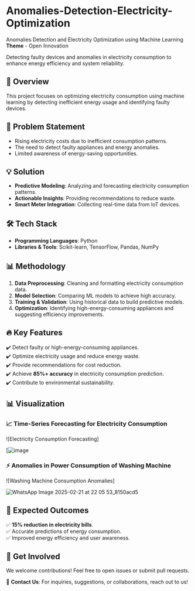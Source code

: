 # Anomalies-Detection-Electricity-Optimization

Anomalies Detection and Electricity Optimization using Machine Learning  
**Theme** - Open Innovation  

Detecting faulty devices and anomalies in electricity consumption to enhance energy efficiency and system reliability.  

## 🚀 Overview  
This project focuses on optimizing electricity consumption using machine learning by detecting inefficient energy usage and identifying faulty devices.  

## 📌 Problem Statement  
- Rising electricity costs due to inefficient consumption patterns.  
- The need to detect faulty appliances and energy anomalies.  
- Limited awareness of energy-saving opportunities.  

## 💡 Solution  
- **Predictive Modeling**: Analyzing and forecasting electricity consumption patterns.  
- **Actionable Insights**: Providing recommendations to reduce waste.  
- **Smart Meter Integration**: Collecting real-time data from IoT devices.  

## 🛠️ Tech Stack  
- **Programming Languages**: Python  
- **Libraries & Tools**: Scikit-learn, TensorFlow, Pandas, NumPy  

## 📊 Methodology  
1. **Data Preprocessing**: Cleaning and formatting electricity consumption data.  
2. **Model Selection**: Comparing ML models to achieve high accuracy.  
3. **Training & Validation**: Using historical data to build predictive models.  
4. **Optimization**: Identifying high-energy-consuming appliances and suggesting efficiency improvements.  

## 🔥 Key Features  
✔️ Detect faulty or high-energy-consuming appliances.  
✔️ Optimize electricity usage and reduce energy waste.  
✔️ Provide recommendations for cost reduction.  
✔️ Achieve **85%+ accuracy** in electricity consumption prediction.  
✔️ Contribute to environmental sustainability.  

## 📊 Visualization  

### 📈 Time-Series Forecasting for Electricity Consumption  
![Electricity Consumption Forecasting]

[![image](https://github.com/user-attachments/assets/56f94c09-7ae3-4fdb-a588-96d408d0d05a)


### ⚡ Anomalies in Power Consumption of Washing Machine  
![Washing Machine Consumption Anomalies]

![WhatsApp Image 2025-02-21 at 22 05 53_8150acd5](https://github.com/user-attachments/assets/a40a97ee-b9e2-49bf-b753-c9189c24da31)



## 🎯 Expected Outcomes  
✅ **15% reduction in electricity bills**.  
✅ Accurate predictions of energy consumption.  
✅ Improved energy efficiency and user awareness.  

## 🤝 Get Involved  
We welcome contributions! Feel free to open issues or submit pull requests.  

📩 **Contact Us**: For inquiries, suggestions, or collaborations, reach out to us!  


